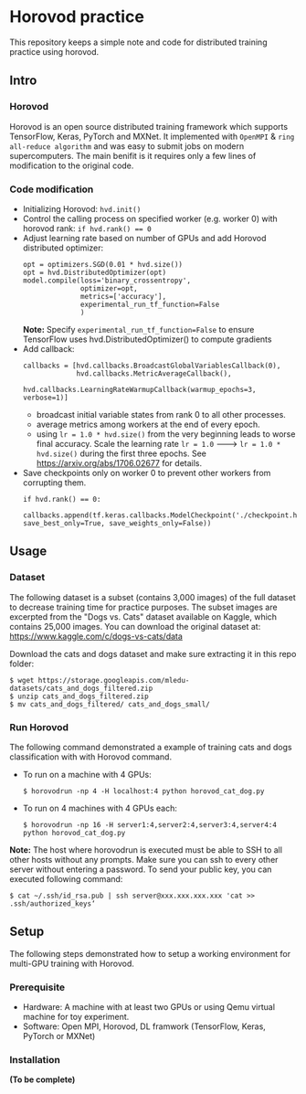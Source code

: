 # Horovod practice
This repository keeps a simple note and code for distributed training practice using horovod.

## Intro
### Horovod
Horovod is an open source distributed training framework which supports TensorFlow, Keras, PyTorch and MXNet. It implemented with `OpenMPI` & `ring all-reduce algorithm` and was easy to submit jobs on modern supercomputers. The main benifit is it requires only a few lines of modification to the original code.

### Code modification
- Initializing Horovod: `hvd.init()`
- Control the calling process on specified worker (e.g. worker 0) with horovod rank: `if hvd.rank() == 0`
- Adjust learning rate based on number of GPUs and add Horovod distributed optimizer: 
    ```
    opt = optimizers.SGD(0.01 * hvd.size())
    opt = hvd.DistributedOptimizer(opt)
    model.compile(loss='binary_crossentropy',
                  optimizer=opt,
                  metrics=['accuracy'],
                  experimental_run_tf_function=False 
                  )
    ```
    **Note:** Specify `experimental_run_tf_function=False` to ensure TensorFlow uses hvd.DistributedOptimizer() to compute gradients
- Add callback: 
  ```
  callbacks = [hvd.callbacks.BroadcastGlobalVariablesCallback(0),
               hvd.callbacks.MetricAverageCallback(),
               hvd.callbacks.LearningRateWarmupCallback(warmup_epochs=3, verbose=1)]
  ```
    - broadcast initial variable states from rank 0 to all other processes.
    - average metrics among workers at the end of every epoch.
    - using `lr = 1.0 * hvd.size()` from the very beginning leads to worse final accuracy. Scale the learning rate `lr = 1.0` ---> `lr = 1.0 * hvd.size()` during the first three epochs. See https://arxiv.org/abs/1706.02677 for details.
- Save checkpoints only on worker 0 to prevent other workers from corrupting them.
  ```
  if hvd.rank() == 0:
        callbacks.append(tf.keras.callbacks.ModelCheckpoint('./checkpoint.h5', save_best_only=True, save_weights_only=False))
  ```
## Usage
### Dataset
The following dataset is a subset (contains 3,000 images) of the full dataset to decrease training time for practice purposes. The subset images are excerpted from the "Dogs vs. Cats" dataset available on Kaggle, which contains 25,000 images. You can download the original dataset at: https://www.kaggle.com/c/dogs-vs-cats/data

Download the cats and dogs dataset and make sure extracting it in this repo folder:
```
$ wget https://storage.googleapis.com/mledu-datasets/cats_and_dogs_filtered.zip
$ unzip cats_and_dogs_filtered.zip
$ mv cats_and_dogs_filtered/ cats_and_dogs_small/
```

### Run Horovod
The following command demonstrated a example of training cats and dogs classification with with Horovod command.
- To run on a machine with 4 GPUs:
    ```
    $ horovodrun -np 4 -H localhost:4 python horovod_cat_dog.py
    ```
- To run on 4 machines with 4 GPUs each:
    ```
    $ horovodrun -np 16 -H server1:4,server2:4,server3:4,server4:4 python horovod_cat_dog.py
    ```
**Note:** The host where horovodrun is executed must be able to SSH to all other hosts without any prompts. Make sure you can ssh to every other server without entering a password. To send your public key, you can executed following command:
```
$ cat ~/.ssh/id_rsa.pub | ssh server@xxx.xxx.xxx.xxx 'cat >> .ssh/authorized_keys‘
```

## Setup
The following steps demonstrated how to setup a working environment for multi-GPU training with Horovod.
### Prerequisite
- Hardware: A machine with at least two GPUs or using Qemu virtual machine for toy experiment.
- Software: Open MPI, Horovod, DL framwork (TensorFlow, Keras, PyTorch or MXNet)
### Installation
**(To be complete)**
